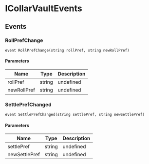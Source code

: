 # ICollarVaultEvents










## Events

### RollPrefChange

```solidity
event RollPrefChange(string rollPref, string newRollPref)
```





#### Parameters

| Name | Type | Description |
|---|---|---|
| rollPref  | string | undefined |
| newRollPref  | string | undefined |

### SettlePrefChanged

```solidity
event SettlePrefChanged(string settlePref, string newSettlePref)
```





#### Parameters

| Name | Type | Description |
|---|---|---|
| settlePref  | string | undefined |
| newSettlePref  | string | undefined |



